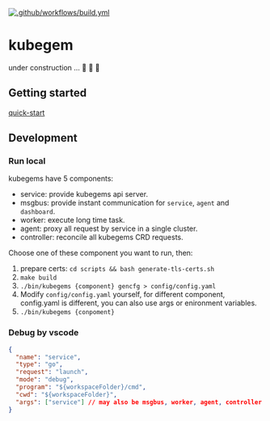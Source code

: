 [![.github/workflows/build.yml](https://github.com/kubegems/gems/actions/workflows/build.yml/badge.svg)](https://github.com/kubegems/gems/actions/workflows/build.yml)

# kubegem

under construction ... 🚧 🚧 🚧

## Getting started

[quick-start](docs/quick-start.md)

## Development

### Run local

kubegems have 5 components:
- service: provide kubegems api server.
- msgbus: provide instant communication for `service`, `agent` and `dashboard`.
- worker: execute long time task.
- agent: proxy all request by service in a single cluster.
- controller: reconcile all kubegems CRD requests.

Choose one of these component you want to run, then:

1. prepare certs: `cd scripts && bash generate-tls-certs.sh`
2. `make build` 
3. `./bin/kubegems {component} gencfg > config/config.yaml`
4. Modify `config/config.yaml` yourself, for different component, config.yaml is different, you can also use args or enironment variables.
5. `./bin/kubegems {conpoment}`

### Debug by vscode

```json
{
  "name": "service",
  "type": "go",
  "request": "launch",
  "mode": "debug",
  "program": "${workspaceFolder}/cmd",
  "cwd": "${workspaceFolder}", 
  "args": ["service"] // may also be msgbus, worker, agent, controller
}
```
